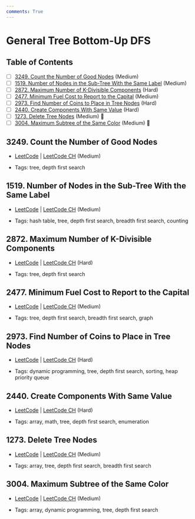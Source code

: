 ```yaml
---
comments: True
---
```


# General Tree Bottom-Up DFS

## Table of Contents

- [ ] [3249. Count the Number of Good Nodes](https://leetcode.cn/problems/count-the-number-of-good-nodes/) (Medium)
- [ ] [1519. Number of Nodes in the Sub-Tree With the Same Label](https://leetcode.cn/problems/number-of-nodes-in-the-sub-tree-with-the-same-label/) (Medium)
- [ ] [2872. Maximum Number of K-Divisible Components](https://leetcode.cn/problems/maximum-number-of-k-divisible-components/) (Hard)
- [ ] [2477. Minimum Fuel Cost to Report to the Capital](https://leetcode.cn/problems/minimum-fuel-cost-to-report-to-the-capital/) (Medium)
- [ ] [2973. Find Number of Coins to Place in Tree Nodes](https://leetcode.cn/problems/find-number-of-coins-to-place-in-tree-nodes/) (Hard)
- [ ] [2440. Create Components With Same Value](https://leetcode.cn/problems/create-components-with-same-value/) (Hard)
- [ ] [1273. Delete Tree Nodes](https://leetcode.cn/problems/delete-tree-nodes/) (Medium) 👑
- [ ] [3004. Maximum Subtree of the Same Color](https://leetcode.cn/problems/maximum-subtree-of-the-same-color/) (Medium) 👑

## 3249. Count the Number of Good Nodes

-   [LeetCode](https://leetcode.com/problems/count-the-number-of-good-nodes/) | [LeetCode CH](https://leetcode.cn/problems/count-the-number-of-good-nodes/) (Medium)

-   Tags: tree, depth first search

## 1519. Number of Nodes in the Sub-Tree With the Same Label

-   [LeetCode](https://leetcode.com/problems/number-of-nodes-in-the-sub-tree-with-the-same-label/) | [LeetCode CH](https://leetcode.cn/problems/number-of-nodes-in-the-sub-tree-with-the-same-label/) (Medium)

-   Tags: hash table, tree, depth first search, breadth first search, counting

## 2872. Maximum Number of K-Divisible Components

-   [LeetCode](https://leetcode.com/problems/maximum-number-of-k-divisible-components/) | [LeetCode CH](https://leetcode.cn/problems/maximum-number-of-k-divisible-components/) (Hard)

-   Tags: tree, depth first search

## 2477. Minimum Fuel Cost to Report to the Capital

-   [LeetCode](https://leetcode.com/problems/minimum-fuel-cost-to-report-to-the-capital/) | [LeetCode CH](https://leetcode.cn/problems/minimum-fuel-cost-to-report-to-the-capital/) (Medium)

-   Tags: tree, depth first search, breadth first search, graph

## 2973. Find Number of Coins to Place in Tree Nodes

-   [LeetCode](https://leetcode.com/problems/find-number-of-coins-to-place-in-tree-nodes/) | [LeetCode CH](https://leetcode.cn/problems/find-number-of-coins-to-place-in-tree-nodes/) (Hard)

-   Tags: dynamic programming, tree, depth first search, sorting, heap priority queue

## 2440. Create Components With Same Value

-   [LeetCode](https://leetcode.com/problems/create-components-with-same-value/) | [LeetCode CH](https://leetcode.cn/problems/create-components-with-same-value/) (Hard)

-   Tags: array, math, tree, depth first search, enumeration

## 1273. Delete Tree Nodes

-   [LeetCode](https://leetcode.com/problems/delete-tree-nodes/) | [LeetCode CH](https://leetcode.cn/problems/delete-tree-nodes/) (Medium)

-   Tags: array, tree, depth first search, breadth first search

## 3004. Maximum Subtree of the Same Color

-   [LeetCode](https://leetcode.com/problems/maximum-subtree-of-the-same-color/) | [LeetCode CH](https://leetcode.cn/problems/maximum-subtree-of-the-same-color/) (Medium)

-   Tags: array, dynamic programming, tree, depth first search
